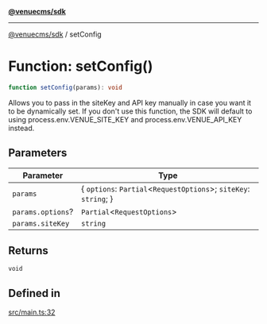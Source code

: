[**@venuecms/sdk**](../Index.md)

***

[@venuecms/sdk](../Index.md) / setConfig

# Function: setConfig()

```ts
function setConfig(params): void
```

Allows you to pass in the siteKey and API key manually in case you want it to be dynamically set. If you don't use this function, the SDK will default to using process.env.VENUE_SITE_KEY and process.env.VENUE_API_KEY instead.

## Parameters

| Parameter | Type |
| ------ | ------ |
| `params` | \{ `options`: `Partial`\<`RequestOptions`\>; `siteKey`: `string`; \} |
| `params.options`? | `Partial`\<`RequestOptions`\> |
| `params.siteKey` | `string` |

## Returns

`void`

## Defined in

[src/main.ts:32](https://github.com/venuecms/sdk/blob/b5a1c75896c488e0559678cc7e28425c90f79b9e/src/main.ts#L32)
